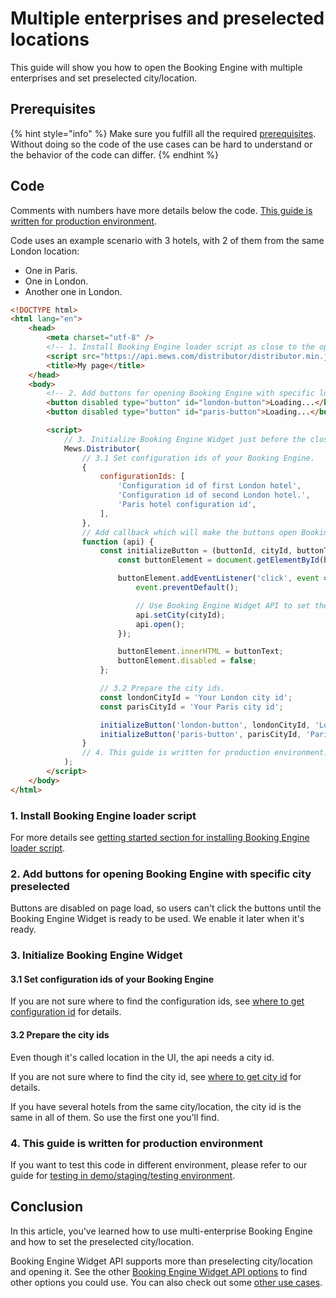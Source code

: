 # Multiple enterprises and preselected locations

This guide will show you how to open the Booking Engine with multiple enterprises and set preselected city/location.

## Prerequisites

{% hint style="info" %}
Make sure you fulfill all the required [prerequisites](./prerequisites.md). Without doing so the code of the use cases can be hard to understand or the behavior of the code can differ.
{% endhint %}

## Code

Comments with numbers have more details below the code. [This guide is written for production environment](./use-multi-enterprise-set-preselected-location.md#4.-this-guide-is-written-for-production-environment).

Code uses an example scenario with 3 hotels, with 2 of them from the same London location:

* One in Paris.
* One in London.
* Another one in London.

```html
<!DOCTYPE html>
<html lang="en">
    <head>
        <meta charset="utf-8" />
        <!-- 1. Install Booking Engine loader script as close to the opening <head/> tag as possible -->
        <script src="https://api.mews.com/distributor/distributor.min.js"></script>
        <title>My page</title>
    </head>
    <body>
        <!-- 2. Add buttons for opening Booking Engine with specific location preselected -->
        <button disabled type="button" id="london-button">Loading...</button>
        <button disabled type="button" id="paris-button">Loading...</button>

        <script>
            // 3. Initialize Booking Engine Widget just before the closing </body> tag.
            Mews.Distributor(
                // 3.1 Set configuration ids of your Booking Engine.
                {
                    configurationIds: [
                        'Configuration id of first London hotel',
                        'Configuration id of second London hotel.',
                        'Paris hotel configuration id',
                    ],
                },
                // Add callback which will make the buttons open Booking Engine Widget and set the city/location.
                function (api) {
                    const initializeButton = (buttonId, cityId, buttonText) => {
                        const buttonElement = document.getElementById(buttonId);

                        buttonElement.addEventListener('click', event => {
                            event.preventDefault();

                            // Use Booking Engine Widget API to set the city/location and open the Booking Engine Widget.
                            api.setCity(cityId);
                            api.open();
                        });

                        buttonElement.innerHTML = buttonText;
                        buttonElement.disabled = false;
                    };

                    // 3.2 Prepare the city ids.
                    const londonCityId = 'Your London city id';
                    const parisCityId = 'Your Paris city id';

                    initializeButton('london-button', londonCityId, 'London hotels');
                    initializeButton('paris-button', parisCityId, 'Paris hotel');
                }
                // 4. This guide is written for production environment.
            );
        </script>
    </body>
</html>
```

### 1. Install Booking Engine loader script

For more details see [getting started section for installing Booking Engine loader script](../getting-started.md#install-booking-engine-loader-script).

### 2. Add buttons for opening Booking Engine with specific city preselected

Buttons are disabled on page load, so users can't click the buttons until the Booking Engine Widget is ready to be used. We enable it later when it's ready.

### 3. Initialize Booking Engine Widget

#### 3.1 Set configuration ids of your Booking Engine

If you are not sure where to find the configuration ids, see [where to get configuration id](../../faq.md#where-to-get-configuration-id) for details.

#### 3.2 Prepare the city ids

Even though it's called location in the UI, the api needs a city id.

If you are not sure where to find the city id, see [where to get city id](../../faq.md#where-to-get-city-id) for details.

If you have several hotels from the same city/location, the city id is the same in all of them. So use the first one you'll find.

### 4. This guide is written for production environment

If you want to test this code in different environment, please refer to our guide for [testing in demo/staging/testing environment](./testing-in-staging-environment.md).

## Conclusion

In this article, you've learned how to use multi-enterprise Booking Engine and how to set the preselected city/location.

Booking Engine Widget API supports more than preselecting city/location and opening it. See the other [Booking Engine Widget API options](../reference.md) to find other options you could use. You can also check out some [other use cases](./README.md).

